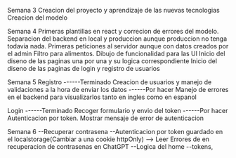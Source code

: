 Semana 3
Creacion del proyecto y aprendizaje de las nuevas tecnologias
Creacion del modelo

Semana 4
Primeras plantillas en react y correcion de errores del modelo. Separacion del backend en local y produccion aunque produccion no tenga todavia nada.
Primeras peticiones al servidor aunque con datos creados por el admin
Filtro para alimentos.
Dibujo de funcionalidad para las UI
Inicio del diseno de las paginas una por una y su logica correspondiente
Inicio del diseno de las paginas de login y registro de usuarios

Semana 5
Registro
------Terminado
Creacion de usuarios y manejo de validaciones a la hora de enviar los datos
------Por hacer
Manejo de errores en el backend para visualizarlos tanto en ingles como en espanol

Login
------Terminado
Recoger formulario y envio del token
------Por hacer
Autenticacion por token.
Mostrar mensaje de error de autenticacion

Semana 6
--Recuperar contrasena
--Autenticacion por token guardado en el localstorage(Cambiar a una cookie httpOnly) --> Leer Errores de en recuperacion de contrasenas en ChatGPT
--Logica del home
--tokens, 